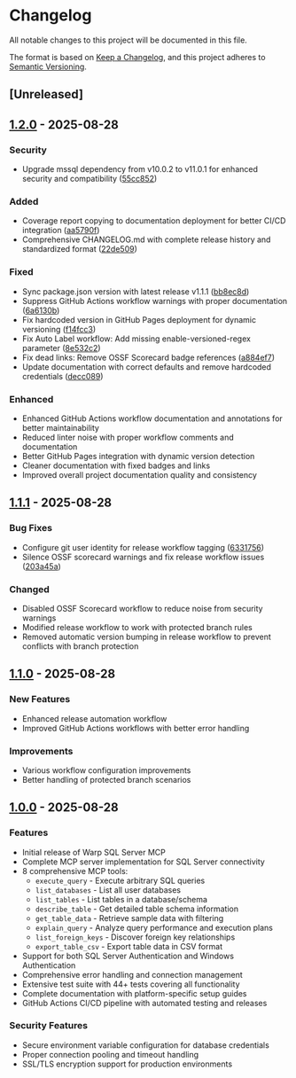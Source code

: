# Changelog

All notable changes to this project will be documented in this file.

The format is based on [Keep a Changelog](https://keepachangelog.com/en/1.0.0/),
and this project adheres to [Semantic Versioning](https://semver.org/spec/v2.0.0.html).

## [Unreleased]

## [1.2.0] - 2025-08-28

### Security

- Upgrade mssql dependency from v10.0.2 to v11.0.1 for enhanced security and compatibility ([55cc852](https://github.com/egarcia74/warp-sql-server-mcp/commit/55cc852))

### Added

- Coverage report copying to documentation deployment for better CI/CD integration ([aa5790f](https://github.com/egarcia74/warp-sql-server-mcp/commit/aa5790f))
- Comprehensive CHANGELOG.md with complete release history and standardized format ([22de509](https://github.com/egarcia74/warp-sql-server-mcp/commit/22de509))

### Fixed

- Sync package.json version with latest release v1.1.1 ([bb8ec8d](https://github.com/egarcia74/warp-sql-server-mcp/commit/bb8ec8d))
- Suppress GitHub Actions workflow warnings with proper documentation ([6a6130b](https://github.com/egarcia74/warp-sql-server-mcp/commit/6a6130b))
- Fix hardcoded version in GitHub Pages deployment for dynamic versioning ([f14fcc3](https://github.com/egarcia74/warp-sql-server-mcp/commit/f14fcc3))
- Fix Auto Label workflow: Add missing enable-versioned-regex parameter ([8e532c2](https://github.com/egarcia74/warp-sql-server-mcp/commit/8e532c2))
- Fix dead links: Remove OSSF Scorecard badge references ([a884ef7](https://github.com/egarcia74/warp-sql-server-mcp/commit/a884ef7))
- Update documentation with correct defaults and remove hardcoded credentials ([decc089](https://github.com/egarcia74/warp-sql-server-mcp/commit/decc089))

### Enhanced

- Enhanced GitHub Actions workflow documentation and annotations for better maintainability
- Reduced linter noise with proper workflow comments and documentation
- Better GitHub Pages integration with dynamic version detection
- Cleaner documentation with fixed badges and links
- Improved overall project documentation quality and consistency

## [1.1.1] - 2025-08-28

### Bug Fixes

- Configure git user identity for release workflow tagging ([6331756](https://github.com/egarcia74/warp-sql-server-mcp/commit/6331756))
- Silence OSSF scorecard warnings and fix release workflow issues ([203a45a](https://github.com/egarcia74/warp-sql-server-mcp/commit/203a45a))

### Changed

- Disabled OSSF Scorecard workflow to reduce noise from security warnings
- Modified release workflow to work with protected branch rules
- Removed automatic version bumping in release workflow to prevent conflicts with branch protection

## [1.1.0] - 2025-08-28

### New Features

- Enhanced release automation workflow
- Improved GitHub Actions workflows with better error handling

### Improvements

- Various workflow configuration improvements
- Better handling of protected branch scenarios

## [1.0.0] - 2025-08-28

### Features

- Initial release of Warp SQL Server MCP
- Complete MCP server implementation for SQL Server connectivity
- 8 comprehensive MCP tools:
  - `execute_query` - Execute arbitrary SQL queries
  - `list_databases` - List all user databases
  - `list_tables` - List tables in a database/schema
  - `describe_table` - Get detailed table schema information
  - `get_table_data` - Retrieve sample data with filtering
  - `explain_query` - Analyze query performance and execution plans
  - `list_foreign_keys` - Discover foreign key relationships
  - `export_table_csv` - Export table data in CSV format
- Support for both SQL Server Authentication and Windows Authentication
- Comprehensive error handling and connection management
- Extensive test suite with 44+ tests covering all functionality
- Complete documentation with platform-specific setup guides
- GitHub Actions CI/CD pipeline with automated testing and releases

### Security Features

- Secure environment variable configuration for database credentials
- Proper connection pooling and timeout handling
- SSL/TLS encryption support for production environments

[1.2.0]: https://github.com/egarcia74/warp-sql-server-mcp/compare/v1.1.1...v1.2.0
[1.1.1]: https://github.com/egarcia74/warp-sql-server-mcp/compare/v1.1.0...v1.1.1
[1.1.0]: https://github.com/egarcia74/warp-sql-server-mcp/compare/v1.0.0...v1.1.0
[1.0.0]: https://github.com/egarcia74/warp-sql-server-mcp/releases/tag/v1.0.0
